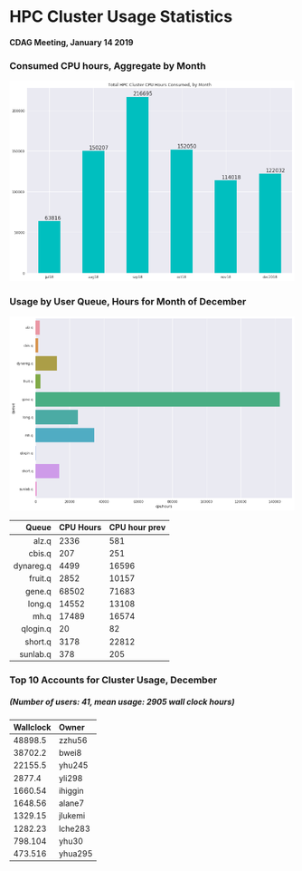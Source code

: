 # HPC Cluster Usage Statistics
####  CDAG Meeting, January 14 2019

### Consumed CPU hours, Aggregate by Month
<img src="Images/HPC_Cluster_Usage_Barchart_201812.png">


### Usage by User Queue, Hours for Month of December

<img src="Images/HPC_Cluster_queue_usage_201812.png">


Queue | CPU Hours | CPU hour prev
---------:|:-----------|:------------
alz.q|2336|581
cbis.q|207|251
dynareg.q|4499|16596
fruit.q|2852|10157
gene.q|68502|71683
long.q|14552|13108
mh.q|17489|16574
qlogin.q|20|82
short.q|3178|22812
sunlab.q|378|205


### Top 10 Accounts for Cluster Usage, December
##### (Number of users: 41, mean usage: 2905 wall clock hours)

Wallclock | Owner
:--------|:--------
48898.5|zzhu56
38702.2|bwei8
22155.5|yhu245
2877.4|yli298
1660.54|ihiggin
1648.56|alane7
1329.15|jlukemi
1282.23|lche283
798.104|yhu30
473.516|yhua295

